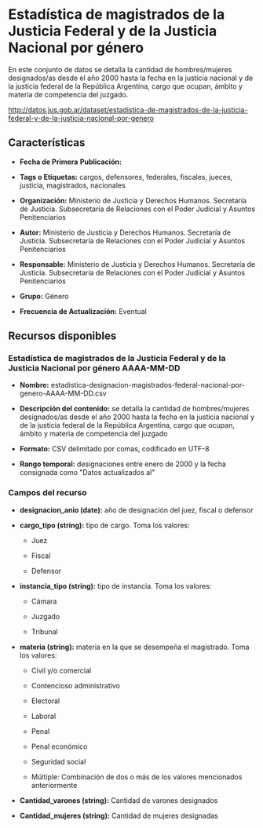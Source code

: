 Estadística de magistrados de la Justicia Federal y de la Justicia Nacional por género
======================================================================================

En este conjunto de datos se detalla la cantidad de hombres/mujeres designados/as desde el año 2000 hasta la fecha en la justicia nacional y de la justicia federal de la República Argentina, cargo que ocupan, ámbito y materia de competencia del juzgado.

http://datos.jus.gob.ar/dataset/estadistica-de-magistrados-de-la-justicia-federal-y-de-la-justicia-nacional-por-genero

Características
---------------

-   **Fecha de Primera** **Publicación:**

-   **Tags o Etiquetas:** cargos, defensores, federales, fiscales, jueces, justicia, magistrados, nacionales

-   **Organización:** Ministerio de Justicia y Derechos Humanos. Secretaría de Justicia. Subsecretaría de Relaciones con el Poder Judicial y Asuntos Penitenciarios

-   **Autor:** Ministerio de Justicia y Derechos Humanos. Secretaría de Justicia. Subsecretaría de Relaciones con el Poder Judicial y Asuntos Penitenciarios

-   **Responsable:** Ministerio de Justicia y Derechos Humanos. Secretaría de Justicia. Subsecretaría de Relaciones con el Poder Judicial y Asuntos Penitenciarios

-   **Grupo:** Género

-   **Frecuencia de Actualización:** Eventual

Recursos disponibles
--------------------

### Estadística de magistrados de la Justicia Federal y de la Justicia Nacional por género AAAA-MM-DD

-   **Nombre:** estadistica-designacion-magistrados-federal-nacional-por-genero-AAAA-MM-DD.csv

-   **Descripción del contenido:** se detalla la cantidad de hombres/mujeres designados/as desde el año 2000 hasta la fecha en la justicia nacional y de la justicia federal de la República Argentina, cargo que ocupan, ámbito y materia de competencia del juzgado

-   **Formato:** CSV delimitado por comas, codificado en UTF-8

-   **Rango temporal:** designaciones entre enero de 2000 y la fecha consignada como "Datos actualizados al"

### Campos del recurso

-   **designacion_anio (date):** año de designación del juez, fiscal o defensor

-   **cargo_tipo (string):** tipo de cargo. Toma los valores:

    -   Juez

    -   Fiscal

    -   Defensor

-   **instancia_tipo (string):** tipo de instancia. Toma los valores:

    -   Cámara

    -   Juzgado

    -   Tribunal

-   **materia (string):** materia en la que se desempeña el magistrado. Toma los valores:

    -   Civil y/o comercial

    -   Contencioso administrativo

    -   Electoral

    -   Laboral

    -   Penal

    -   Penal económico

    -   Seguridad social

    -   Múltiple: Combinación de dos o más de los valores mencionados anteriormente

-   **Cantidad_varones (string):** Cantidad de varones designados

-   **Cantidad_mujeres (string):** Cantidad de mujeres designadas
